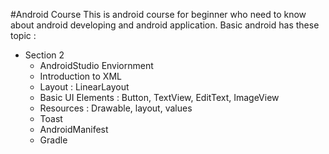 #Android Course
 This is android course for beginner who need to know about android developing and android application.
 Basic android has these topic :
 * Section 2
    * AndroidStudio Enviornment
    * Introduction to XML
    * Layout : LinearLayout
    * Basic UI Elements : Button, TextView, EditText, ImageView
    * Resources : Drawable, layout, values
    * Toast
    * AndroidManifest
    * Gradle